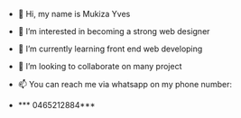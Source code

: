 - 👋 Hi, my name is Mukiza Yves
- 👀 I’m interested in becoming a strong web designer
- 🌱 I’m currently learning front end web developing
- 💞️ I’m looking to collaborate on many project
- 📫 You can reach me via whatsapp on my phone number:

- *** 0465212884***

<!---
mukizarob/mukizarob is a ✨ special ✨ repository because its `README.md` (this file) appears on your GitHub profile.
You can click the Preview link to take a look at your changes.
--->
